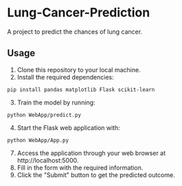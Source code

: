# Lung-Cancer-Prediction
A project to predict the chances of lung cancer.

## Usage
1. Clone this repository to your local machine.
2. Install the required dependencies:
```
pip install pandas matplotlib Flask scikit-learn 
```
3. Train the model by running:
```
python WebApp/predict.py
```
4. Start the Flask web application with:
```
python WebApp/App.py
```
7. Access the application through your web browser at http://localhost:5000.
8. Fill in the form with the required information.
9. Click the "Submit" button to get the predicted outcome.


